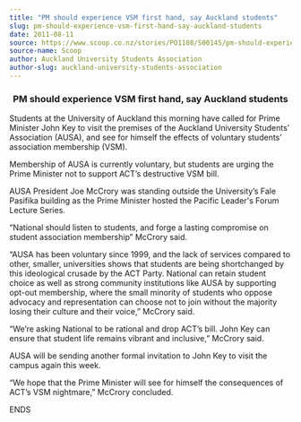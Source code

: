 ```yaml
---
title: "PM should experience VSM first hand, say Auckland students"
slug: pm-should-experience-vsm-first-hand-say-auckland-students
date: 2011-08-11
source: https://www.scoop.co.nz/stories/PO1108/S00145/pm-should-experience-vsm-first-hand-say-auckland-students.htm
source-name: Scoop
author: Auckland University Students Association
author-slug: auckland-university-students-association
---
```

<center><h3>PM should experience VSM first hand, say
Auckland students</h3></center><p>Students at the University
of Auckland this morning have called for Prime Minister John
Key to visit the premises of the Auckland University
Students’ Association (AUSA), and see for himself the
effects of voluntary students’ association membership
(VSM).</p>

<p>Membership of AUSA is currently voluntary,
but students are urging the Prime Minister not to support
ACT’s destructive VSM bill.</p>

<p>AUSA President Joe
McCrory was standing outside the University’s Fale
Pasifika building as the Prime Minister hosted the Pacific
Leader's Forum Lecture Series.</p>

<p>“National should
listen to students, and forge a lasting compromise on
student association membership” McCrory said.<p>

<p>“AUSA has been voluntary since 1999, and the lack of
services compared to other, smaller, universities shows that
students are being shortchanged by this ideological crusade
by the ACT Party. National can retain student choice as well
as strong community institutions like AUSA by supporting
opt-out membership, where the small minority of students who
oppose advocacy and representation can choose not to join
without the majority losing their culture and their
voice,” McCrory said.</p>

<p>“We’re asking National
to be rational and drop ACT’s bill. John Key can ensure
that student life remains vibrant and inclusive,” McCrory
said.</p>

<p>AUSA will be sending another formal invitation
to John Key to visit the campus again this week.</p>

<p>“We hope that the Prime Minister will see for himself
the consequences of ACT’s VSM nightmare,” McCrory
concluded.</p>

<p>ENDS<br><p>
         